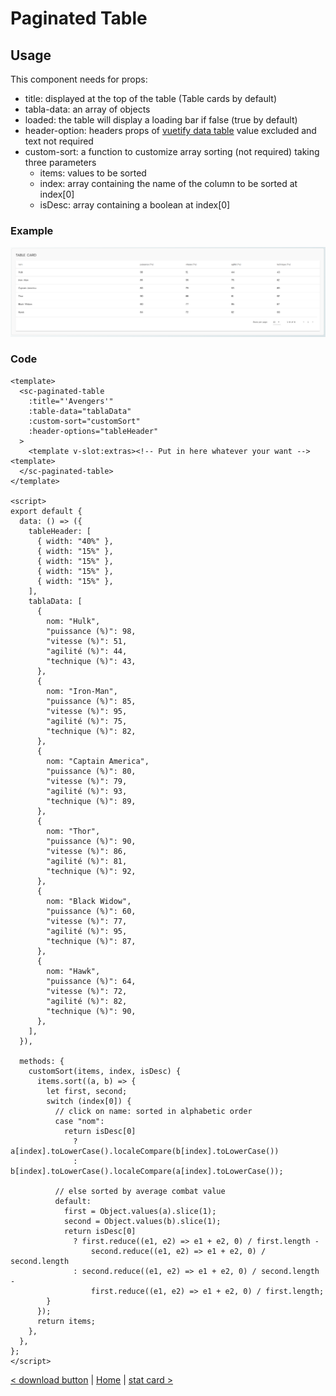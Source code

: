 # Paginated Table

## Usage

This component needs for props:

- title: displayed at the top of the table (Table cards by default)
- tabla-data: an array of objects
- loaded: the table will display a loading bar if false (true by default)
- header-option: headers props of [vuetify data table](https://v2.vuetifyjs.com/en/components/data-tables/#usage) value excluded and text not required
- custom-sort: a function to customize array sorting (not required) taking three parameters
  - items: values to be sorted
  - index: array containing the name of the column to be sorted at index[0]
  - isDesc: array containing a boolean at index[0]

### Example

![paginated table](../public/docs/paginated%20table.png)

### Code

```vue
<template>
  <sc-paginated-table
    :title="'Avengers'"
    :table-data="tablaData"
    :custom-sort="customSort"
    :header-options="tableHeader"
  >
    <template v-slot:extras><!-- Put in here whatever your want --><template>
  </sc-paginated-table>
</template>

<script>
export default {
  data: () => ({
    tableHeader: [
      { width: "40%" },
      { width: "15%" },
      { width: "15%" },
      { width: "15%" },
      { width: "15%" },
    ],
    tablaData: [
      {
        nom: "Hulk",
        "puissance (%)": 98,
        "vitesse (%)": 51,
        "agilité (%)": 44,
        "technique (%)": 43,
      },
      {
        nom: "Iron-Man",
        "puissance (%)": 85,
        "vitesse (%)": 95,
        "agilité (%)": 75,
        "technique (%)": 82,
      },
      {
        nom: "Captain America",
        "puissance (%)": 80,
        "vitesse (%)": 79,
        "agilité (%)": 93,
        "technique (%)": 89,
      },
      {
        nom: "Thor",
        "puissance (%)": 90,
        "vitesse (%)": 86,
        "agilité (%)": 81,
        "technique (%)": 92,
      },
      {
        nom: "Black Widow",
        "puissance (%)": 60,
        "vitesse (%)": 77,
        "agilité (%)": 95,
        "technique (%)": 87,
      },
      {
        nom: "Hawk",
        "puissance (%)": 64,
        "vitesse (%)": 72,
        "agilité (%)": 82,
        "technique (%)": 90,
      },
    ],
  }),

  methods: {
    customSort(items, index, isDesc) {
      items.sort((a, b) => {
        let first, second;
        switch (index[0]) {
          // click on name: sorted in alphabetic order
          case "nom":
            return isDesc[0]
              ? a[index].toLowerCase().localeCompare(b[index].toLowerCase())
              : b[index].toLowerCase().localeCompare(a[index].toLowerCase());

          // else sorted by average combat value
          default:
            first = Object.values(a).slice(1);
            second = Object.values(b).slice(1);
            return isDesc[0]
              ? first.reduce((e1, e2) => e1 + e2, 0) / first.length -
                  second.reduce((e1, e2) => e1 + e2, 0) / second.length
              : second.reduce((e1, e2) => e1 + e2, 0) / second.length -
                  first.reduce((e1, e2) => e1 + e2, 0) / first.length;
        }
      });
      return items;
    },
  },
};
</script>
```

[< download button](download-button.md) | [Home](documentation.md) | [stat card >](stat-card.md)
